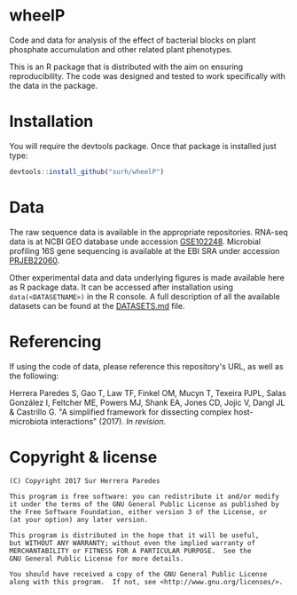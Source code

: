 # wheelP

Code and data for analysis of the effect of bacterial blocks on plant phosphate
accumulation and other related plant phenotypes.

This is an R package that is distributed with the aim on ensuring reproducibility.
The code was designed and tested to work specifically with the data in the package.

# Installation

You will require the devtools package. Once that package is installed just type:

```r
devtools::install_github("surh/wheelP")
```

# Data

The raw sequence data is available in the appropriate repositories. RNA-seq data is at NCBI GEO
database unde accession [GSE102248](https://www.ncbi.nlm.nih.gov/geo/query/acc.cgi?acc=GSE102248).
Microbial profiling 16S gene sequencing is available at the EBI SRA under accession [PRJEB22060](https://www.ebi.ac.uk/ena/data/view/PRJEB22060).

Other experimental data and data underlying figures is made available here as R package data. It can be accessed after installation using `data(<DATASETNAME>)` in the R console. A full description of all the available datasets can be found at the [DATASETS.md](DATASETS.md) file.

# Referencing

If using the code of data, please reference this repository's URL, as well as the following:

Herrera Paredes S, Gao T, Law TF, Finkel OM, Mucyn T, Texeira PJPL, Salas González I,
Feltcher ME, Powers MJ, Shank EA, Jones CD, Jojic V, Dangl JL & Castrillo G. "A simplified
framework for dissecting complex host-microbiota interactions" (2017). *In revision*.

# Copyright & license

    (C) Copyright 2017 Sur Herrera Paredes

    This program is free software: you can redistribute it and/or modify
    it under the terms of the GNU General Public License as published by
    the Free Software Foundation, either version 3 of the License, or
    (at your option) any later version.

    This program is distributed in the hope that it will be useful,
    but WITHOUT ANY WARRANTY; without even the implied warranty of
    MERCHANTABILITY or FITNESS FOR A PARTICULAR PURPOSE.  See the
    GNU General Public License for more details.

    You should have received a copy of the GNU General Public License
    along with this program.  If not, see <http://www.gnu.org/licenses/>.

